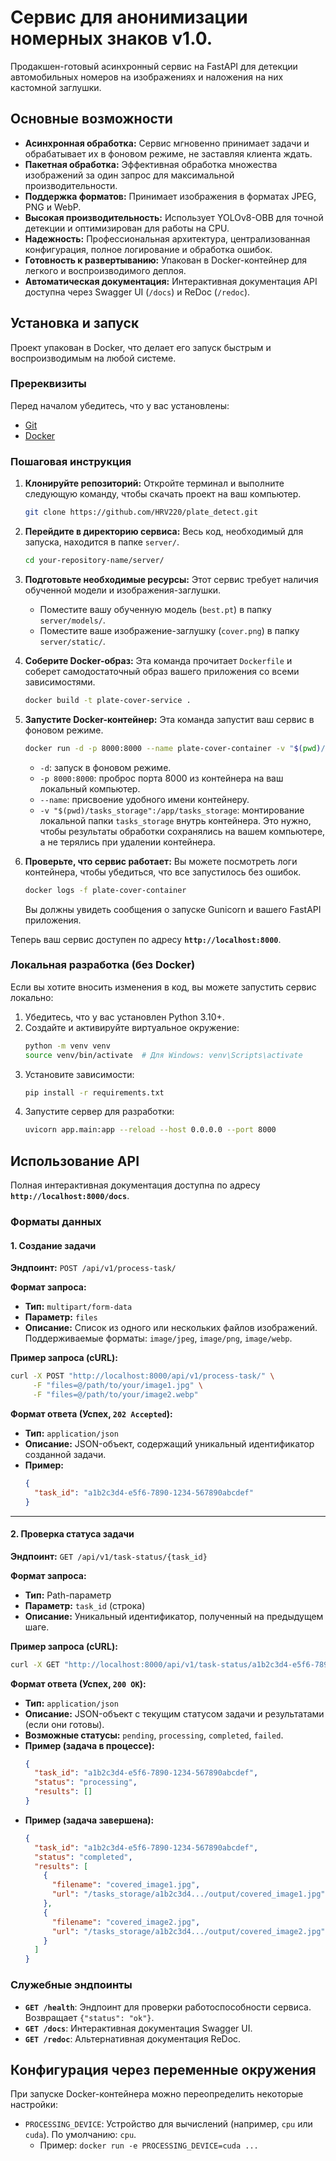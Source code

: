 # Сервис для анонимизации номерных знаков v1.0.

Продакшен-готовый асинхронный сервис на FastAPI для детекции автомобильных номеров на изображениях и наложения на них кастомной заглушки.

## Основные возможности

- **Асинхронная обработка:** Сервис мгновенно принимает задачи и обрабатывает их в фоновом режиме, не заставляя клиента ждать.
- **Пакетная обработка:** Эффективная обработка множества изображений за один запрос для максимальной производительности.
- **Поддержка форматов:** Принимает изображения в форматах JPEG, PNG и WebP.
- **Высокая производительность:** Использует YOLOv8-OBB для точной детекции и оптимизирован для работы на CPU.
- **Надежность:** Профессиональная архитектура, централизованная конфигурация, полное логирование и обработка ошибок.
- **Готовность к развертыванию:** Упакован в Docker-контейнер для легкого и воспроизводимого деплоя.
- **Автоматическая документация:** Интерактивная документация API доступна через Swagger UI (`/docs`) и ReDoc (`/redoc`).

## Установка и запуск

Проект упакован в Docker, что делает его запуск быстрым и воспроизводимым на любой системе.

### Пререквизиты

Перед началом убедитесь, что у вас установлены:

- [Git](https://git-scm.com/downloads)
- [Docker](https://www.docker.com/get-started)

### Пошаговая инструкция

1.  **Клонируйте репозиторий:**
    Откройте терминал и выполните следующую команду, чтобы скачать проект на ваш компьютер.

    ```bash
    git clone https://github.com/HRV220/plate_detect.git
    ```

2.  **Перейдите в директорию сервиса:**
    Весь код, необходимый для запуска, находится в папке `server/`.

    ```bash
    cd your-repository-name/server/
    ```

3.  **Подготовьте необходимые ресурсы:**
    Этот сервис требует наличия обученной модели и изображения-заглушки.

    - Поместите вашу обученную модель (`best.pt`) в папку `server/models/`.
    - Поместите ваше изображение-заглушку (`cover.png`) в папку `server/static/`.

4.  **Соберите Docker-образ:**
    Эта команда прочитает `Dockerfile` и соберет самодостаточный образ вашего приложения со всеми зависимостями.

    ```bash
    docker build -t plate-cover-service .
    ```

5.  **Запустите Docker-контейнер:**
    Эта команда запустит ваш сервис в фоновом режиме.

    ```bash
    docker run -d -p 8000:8000 --name plate-cover-container -v "$(pwd)/tasks_storage":/app/tasks_storage plate-cover-service
    ```

    - `-d`: запуск в фоновом режиме.
    - `-p 8000:8000`: проброс порта 8000 из контейнера на ваш локальный компьютер.
    - `--name`: присвоение удобного имени контейнеру.
    - `-v "$(pwd)/tasks_storage":/app/tasks_storage`: монтирование локальной папки `tasks_storage` внутрь контейнера. Это нужно, чтобы результаты обработки сохранялись на вашем компьютере, а не терялись при удалении контейнера.

6.  **Проверьте, что сервис работает:**
    Вы можете посмотреть логи контейнера, чтобы убедиться, что все запустилось без ошибок.

    ```bash
    docker logs -f plate-cover-container
    ```

    Вы должны увидеть сообщения о запуске Gunicorn и вашего FastAPI приложения.

Теперь ваш сервис доступен по адресу **`http://localhost:8000`**.

### Локальная разработка (без Docker)

Если вы хотите вносить изменения в код, вы можете запустить сервис локально:

1.  Убедитесь, что у вас установлен Python 3.10+.
2.  Создайте и активируйте виртуальное окружение:
    ```bash
    python -m venv venv
    source venv/bin/activate  # Для Windows: venv\Scripts\activate
    ```
3.  Установите зависимости:
    ```bash
    pip install -r requirements.txt
    ```
4.  Запустите сервер для разработки:
    ```bash
    uvicorn app.main:app --reload --host 0.0.0.0 --port 8000
    ```

## Использование API

Полная интерактивная документация доступна по адресу **`http://localhost:8000/docs`**.

### Форматы данных

#### 1. Создание задачи

**Эндпоинт:** `POST /api/v1/process-task/`

**Формат запроса:**

- **Тип:** `multipart/form-data`
- **Параметр:** `files`
- **Описание:** Список из одного или нескольких файлов изображений. Поддерживаемые форматы: `image/jpeg`, `image/png`, `image/webp`.

**Пример запроса (cURL):**

```bash
curl -X POST "http://localhost:8000/api/v1/process-task/" \
     -F "files=@/path/to/your/image1.jpg" \
     -F "files=@/path/to/your/image2.webp"
```

**Формат ответа (Успех, `202 Accepted`):**

- **Тип:** `application/json`
- **Описание:** JSON-объект, содержащий уникальный идентификатор созданной задачи.
- **Пример:**
  ```json
  {
    "task_id": "a1b2c3d4-e5f6-7890-1234-567890abcdef"
  }
  ```

---

#### 2. Проверка статуса задачи

**Эндпоинт:** `GET /api/v1/task-status/{task_id}`

**Формат запроса:**

- **Тип:** Path-параметр
- **Параметр:** `task_id` (строка)
- **Описание:** Уникальный идентификатор, полученный на предыдущем шаге.

**Пример запроса (cURL):**

```bash
curl -X GET "http://localhost:8000/api/v1/task-status/a1b2c3d4-e5f6-7890-1234-567890abcdef"
```

**Формат ответа (Успех, `200 OK`):**

- **Тип:** `application/json`
- **Описание:** JSON-объект с текущим статусом задачи и результатами (если они готовы).
- **Возможные статусы:** `pending`, `processing`, `completed`, `failed`.
- **Пример (задача в процессе):**
  ```json
  {
    "task_id": "a1b2c3d4-e5f6-7890-1234-567890abcdef",
    "status": "processing",
    "results": []
  }
  ```
- **Пример (задача завершена):**
  ```json
  {
    "task_id": "a1b2c3d4-e5f6-7890-1234-567890abcdef",
    "status": "completed",
    "results": [
      {
        "filename": "covered_image1.jpg",
        "url": "/tasks_storage/a1b2c3d4.../output/covered_image1.jpg"
      },
      {
        "filename": "covered_image2.jpg",
        "url": "/tasks_storage/a1b2c3d4.../output/covered_image2.jpg"
      }
    ]
  }
  ```

### Служебные эндпоинты

- **`GET /health`**: Эндпоинт для проверки работоспособности сервиса. Возвращает `{"status": "ok"}`.
- **`GET /docs`**: Интерактивная документация Swagger UI.
- **`GET /redoc`**: Альтернативная документация ReDoc.

## Конфигурация через переменные окружения

При запуске Docker-контейнера можно переопределить некоторые настройки:

- `PROCESSING_DEVICE`: Устройство для вычислений (например, `cpu` или `cuda`). По умолчанию: `cpu`.
  - Пример: `docker run -e PROCESSING_DEVICE=cuda ...`
